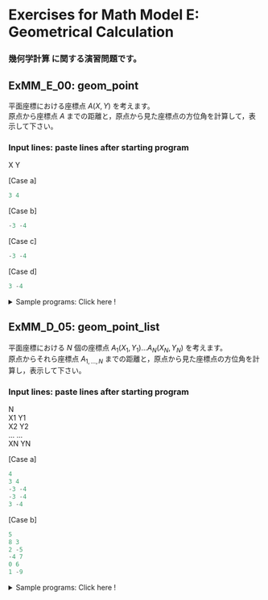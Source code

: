 # **Exercises for Math Model E: Geometrical Calculation**
### 幾何学計算 に関する演習問題です。

## ExMM_E_00: geom_point
平面座標における座標点 $A(X, Y)$ を考えます。  
原点から座標点 $A$ までの距離と，原点から見た座標点の方位角を計算して，表示して下さい。

### Input lines: paste lines after starting program
X Y

[Case a]
``` python
3 4
``` 
[Case b]
```python
-3 -4
```
[Case c]
```python
-3 -4
```
[Case d]
```python
3 -4
```

<details>
<summary>Sample programs: Click here !</summary>

> a. [ExMM_E_00a_geom_point](../ExMathModel_D_Geometrical_Calculation/ExMM_E_00a_geom_point.py)
>    sqrt(), atan2()
>
> b. [ExMM_E_00b_geom_point](https://github.com/GMPythonGitHub/GMPythonExMathModel/blob/main/ExMathModel_D_Geometrical%20Calculation/ExMM_D_04b_geom_point.py)
>    sqrt(), atan2(), function
> 
> c. [ExMM_E_00c_geom_point](https://github.com/GMPythonGitHub/GMPythonExMathModel/blob/main/ExMathModel_D_Geometrical%20Calculation/ExMM_D_04c_geom_point.py)
>    sqrt(), atan2(), class


</details>


## ExMM_D_05: geom_point_list
平面座標における $N$ 個の座標点 $A_1(X_1, Y_1) ... A_N(X_N, Y_N)$ を考えます。  
原点からそれら座標点 $A_{1, ..., N}$ までの距離と，原点から見た座標点の方位角を計算し，表示して下さい。

### Input lines: paste lines after starting program
N  
X1 Y1  
X2 Y2  
...  ...  
XN YN

[Case a]
``` python
4
3 4 
-3 -4
-3 -4
3 -4
```
[Case b]
``` python
5
8 3
2 -5
-4 7
0 6
1 -9
```

<details>
<summary>Sample programs: Click here !</summary>

> a. [ExMM_D_05a_geom_point_list](https://github.com/GMPythonGitHub/GMPythonExMathModel/blob/main/ExMathModel_D_Geometrical%20Calculation/ExMM_D_05a_geom_point_list.py)
>    sqrt(), atan2()

</details> 




